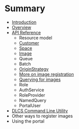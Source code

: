 # Summary

* [Introduction](README.md)
* [Overview](overview.md)
* [API Reference](API_Reference/README.md)
   * Resource model
   * [Customer](API_Reference/customer.md)
   * [Space](API_Reference/space.md)
   * [Image](API_Reference/image.md)
   * Queue
   * Batch
   * [OriginStrategy](API_Reference/originstrategy.md)
   * [More on image registration](API_Reference/more_on_image_registration.md)
   * [Querying for images](API_Reference/querying_for_images.md)
   * Role
   * AuthService
   * RoleProvider
   * NamedQuery
   * PortalUser
* [DLCS Command Line Utility](dlcscommand_line_utility_md.md)
* Other ways to register images
* Using the portal


